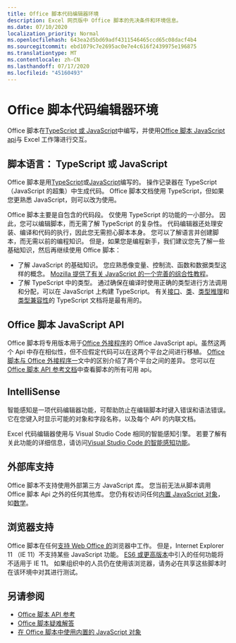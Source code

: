 ```yaml
---
title: Office 脚本代码编辑器环境
description: Excel 网页版中 Office 脚本的先决条件和环境信息。
ms.date: 07/10/2020
localization_priority: Normal
ms.openlocfilehash: 643ea2d5bd69adf4311546465ccd65c08dacf4b4
ms.sourcegitcommit: ebd1079c7e2695ac0e7e4c616f2439975e196875
ms.translationtype: MT
ms.contentlocale: zh-CN
ms.lasthandoff: 07/17/2020
ms.locfileid: "45160493"
---
```

# <a name="office-scripts-code-editor-environment"></a>Office 脚本代码编辑器环境

Office 脚本在[TypeScript 或 JavaScript](#scripting-language-typescript-or-javascript)中编写，并使用[Office 脚本 JavaScript api](#office-scripts-javascript-api)与 Excel 工作簿进行交互。

## <a name="scripting-language-typescript-or-javascript"></a>脚本语言： TypeScript 或 JavaScript

Office 脚本是用[TypeScript](https://www.typescriptlang.org/docs/home.html)或[JavaScript](https://developer.mozilla.org/docs/Web/JavaScript)编写的。 操作记录器在 TypeScript （JavaScript 的超集）中生成代码。 Office 脚本文档使用 TypeScript，但如果您更熟悉 JavaScript，则可以改为使用。

Office 脚本主要是自包含的代码段。 仅使用 TypeScript 的功能的一小部分。 因此，您可以编辑脚本，而无需了解 TypeScript 的复杂性。 代码编辑器还处理安装、编译和代码的执行，因此您无需担心脚本本身。 您可以了解语言并创建脚本，而无需以前的编程知识。 但是，如果您是编程新手，我们建议您先了解一些基础知识，然后再继续使用 Office 脚本：

- 了解 JavaScript 的基础知识。 您应熟悉像变量、控制流、函数和数据类型这样的概念。 [Mozilla 提供了有关 JavaScript 的一个完善的综合性教程](https://developer.mozilla.org/docs/Web/JavaScript/Guide/Introduction)。
- 了解 TypeScript 中的类型。 通过确保在编译时使用正确的类型进行方法调用和分配，可以在 JavaScript 上构建 TypeScript。 有关[接口](https://www.typescriptlang.org/docs/handbook/interfaces.html)、[类](https://www.typescriptlang.org/docs/handbook/classes.html)、[类型推理](https://www.typescriptlang.org/docs/handbook/type-inference.html)和[类型兼容性](https://www.typescriptlang.org/docs/handbook/type-compatibility.html)的 TypeScript 文档将是最有用的。

## <a name="office-scripts-javascript-api"></a>Office 脚本 JavaScript API

Office 脚本将专用版本用于[Office 外接程序](/office/dev/add-ins/overview/index)的 Office JavaScript api。虽然这两个 Api 中存在相似性，但不应假定代码可以在这两个平台之间进行移植。 [Office 脚本与 Office 外接程序一](../resources/add-ins-differences.md#apis)文中的区别介绍了两个平台之间的差异。 您可以在[Office 脚本 API 参考文档](/javascript/api/office-scripts/overview)中查看脚本的所有可用 api。

## <a name="intellisense"></a>IntelliSense

智能感知是一项代码编辑器功能，可帮助防止在编辑脚本时键入错误和语法错误。 它在您键入时显示可能的对象和字段名称，以及每个 API 的内联文档。

Excel 代码编辑器使用与 Visual Studio Code 相同的智能感知引擎。 若要了解有关此功能的详细信息，请访问[Visual Studio Code 的智能感知功能](https://code.visualstudio.com/docs/editor/intellisense#_intellisense-features)。

## <a name="external-library-support"></a>外部库支持

Office 脚本不支持使用外部第三方 JavaScript 库。 您当前无法从脚本调用 Office 脚本 Api 之外的任何其他库。 您仍有权访问任何[内置 JavaScript 对象](../develop/javascript-objects.md)，如[数学](https://developer.mozilla.org/docs/Web/JavaScript/Reference/Global_Objects/Math)。

## <a name="browser-support"></a>浏览器支持

Office 脚本在任何[支持 Web Office 的](https://support.microsoft.com/office/ad1303e0-a318-47aa-b409-d3a5eb44e452)浏览器中工作。 但是，Internet Explorer 11 （IE 11）不支持某些 JavaScript 功能。 [ES6 或更高版本](https://www.w3schools.com/Js/js_es6.asp)中引入的任何功能将不适用于 IE 11。 如果组织中的人员仍在使用该浏览器，请务必在共享这些脚本时在该环境中对其进行测试。

## <a name="see-also"></a>另请参阅

- [Office 脚本 API 参考](/javascript/api/office-scripts/overview)
- [Office 脚本疑难解答](../testing/troubleshooting.md)
- [在 Office 脚本中使用内置的 JavaScript 对象](../develop/javascript-objects.md)

